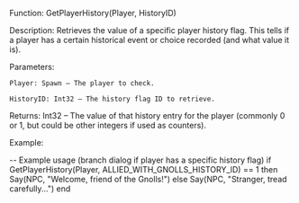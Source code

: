 Function: GetPlayerHistory(Player, HistoryID)

Description: Retrieves the value of a specific player history flag. This tells if a player has a certain historical event or choice recorded (and what value it is).

Parameters:

    Player: Spawn – The player to check.

    HistoryID: Int32 – The history flag ID to retrieve.

Returns: Int32 – The value of that history entry for the player (commonly 0 or 1, but could be other integers if used as counters).

Example:

-- Example usage (branch dialog if player has a specific history flag)
if GetPlayerHistory(Player, ALLIED_WITH_GNOLLS_HISTORY_ID) == 1 then
    Say(NPC, "Welcome, friend of the Gnolls!")
else
    Say(NPC, "Stranger, tread carefully...")
end